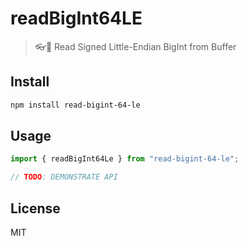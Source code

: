 # readBigInt64LE

> 👓💯 Read Signed Little-Endian BigInt from Buffer

## Install

```bash
npm install read-bigint-64-le
```

## Usage

```js
import { readBigInt64Le } from "read-bigint-64-le";

// TODO: DEMONSTRATE API
```

## License

MIT
